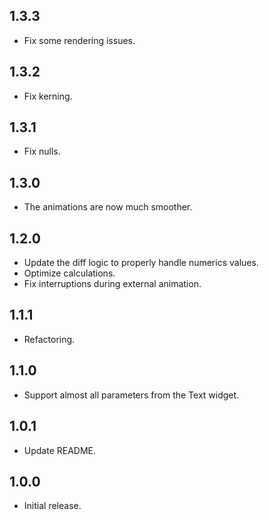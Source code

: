 ## 1.3.3

* Fix some rendering issues.

## 1.3.2

* Fix kerning.

## 1.3.1

* Fix nulls.

## 1.3.0

* The animations are now much smoother.

## 1.2.0

* Update the diff logic to properly handle numerics values.
* Optimize calculations.
* Fix interruptions during external animation.

## 1.1.1

* Refactoring.

## 1.1.0

* Support almost all parameters from the Text widget.

## 1.0.1

* Update README.

## 1.0.0

* Initial release.
